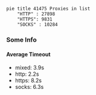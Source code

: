 
```mermaid
pie title 41475 Proxies in list
    "HTTP" : 27898
    "HTTPS": 9831
    "SOCKS" : 10284
```

### Some Info
#### Average Timeout

- mixed: 3.9s
- http: 2.2s
- https: 8.2s
- socks: 6.3s